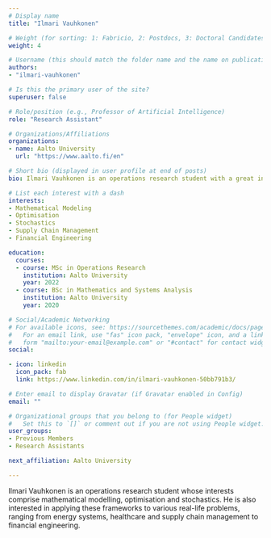 ```yaml
---
# Display name
title: "Ilmari Vauhkonen"

# Weight (for sorting: 1: Fabricio, 2: Postdocs, 3: Doctoral Candidates, 4: Research Assistants)
weight: 4

# Username (this should match the folder name and the name on publications)
authors:
- "ilmari-vauhkonen"

# Is this the primary user of the site?
superuser: false

# Role/position (e.g., Professor of Artificial Intelligence)
role: "Research Assistant"

# Organizations/Affiliations
organizations:
- name: Aalto University
  url: "https://www.aalto.fi/en"

# Short bio (displayed in user profile at end of posts)
bio: Ilmari Vauhkonen is an operations research student with a great interest in applying mathematical methods and models to real-life problems.

# List each interest with a dash
interests:
- Mathematical Modeling
- Optimisation
- Stochastics
- Supply Chain Management
- Financial Engineering

education:
  courses:
  - course: MSc in Operations Research
    institution: Aalto University
    year: 2022
  - course: BSc in Mathematics and Systems Analysis
    institution: Aalto University
    year: 2020

# Social/Academic Networking
# For available icons, see: https://sourcethemes.com/academic/docs/page-builder/#icons
#   For an email link, use "fas" icon pack, "envelope" icon, and a link in the
#   form "mailto:your-email@example.com" or "#contact" for contact widget.
social:

- icon: linkedin
  icon_pack: fab
  link: https://www.linkedin.com/in/ilmari-vauhkonen-50bb791b3/

# Enter email to display Gravatar (if Gravatar enabled in Config)
email: ""

# Organizational groups that you belong to (for People widget)
#   Set this to `[]` or comment out if you are not using People widget.
user_groups:
- Previous Members
- Research Assistants

next_affiliation: Aalto University

---
```


Ilmari Vauhkonen is an operations research student whose interests comprise mathematical modelling, optimisation and stochastics. He is also interested in applying these frameworks to various real-life problems, ranging from energy systems, healthcare and supply chain management to financial engineering.
